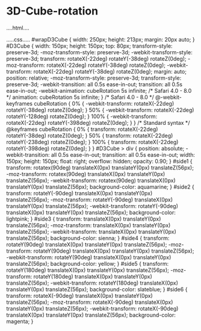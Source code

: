 # 3D-Cube-rotation
....html....
<!DOCTYPE html>
<html>
  <head>
    <meta charset="utf-8">
    <meta name="viewport" content="width=device-width">
    <link href="style.css" rel="stylesheet" type="text/css" />
  </head>
  <body>
    <script src="script.js"></script>
    <div id="wrapD3Cube">
    <div id="D3Cube">
        <div id="side1"></div>
        <div id="side2"></div>
        <div id="side3"></div>
        <div id="side4"></div>
        <div id="side5"></div>
        <div id="side6"></div>
    </div>
</div>
  </body>
  </html>
  .....css.....
  #wrapD3Cube {
    width: 250px;
    height: 213px;
    margin: 20px auto;
}
#D3Cube {
    width: 150px;
    height: 150px;
    top: 80px;
    transform-style: preserve-3d;
    -moz-transform-style: preserve-3d;
    -webkit-transform-style: preserve-3d;
    transform: rotateX(-22deg) rotateY(-38deg) rotateZ(0deg);
    -moz-transform: rotateX(-22deg) rotateY(-38deg) rotateZ(0deg);
    -webkit-transform: rotateX(-22deg) rotateY(-38deg) rotateZ(0deg);
    margin: auto;
    position: relative;
    -moz-transform-style: preserve-3d;
    transform-style: preserve-3d;
    -webkit-transition: all 0.5s ease-in-out;
    transition: all 0.5s ease-in-out;
    -webkit-animation: cubeRotation 5s infinite; /* Safari 4.0 - 8.0 */
    animation: cubeRotation 5s infinite;
}
/* Safari 4.0 - 8.0 */
@-webkit-keyframes cubeRotation {
    0%   {	-webkit-transform: rotateX(-22deg) rotateY(-38deg) rotateZ(0deg);	}
    50%   {	-webkit-transform: rotateX(-22deg) rotateY(-128deg) rotateZ(0deg);	}
    100%   {	-webkit-transform: rotateX(-22deg) rotateY(-398deg) rotateZ(0deg);	}
}
/* Standard syntax */
@keyframes cubeRotation {
    0%   {	transform: rotateX(-22deg) rotateY(-38deg) rotateZ(0deg);	}
    50%   {	transform: rotateX(-22deg) rotateY(-238deg) rotateZ(0deg);	}
    100%   {	transform: rotateX(-22deg) rotateY(-398deg) rotateZ(0deg);	}
}
#D3Cube > div {
    position: absolute;
    -webkit-transition: all 0.5s ease-in-out;
    transition: all 0.5s ease-in-out;
    width: 150px;
    height: 150px;
    float: right;
    overflow: hidden;
	opacity: 0.90;
}
#side1 {
    transform: rotatex(90deg) translateX(0px) translateY(0px) translateZ(56px);
    -moz-transform: rotatex(90deg) translateX(0px) translateY(0px) translateZ(56px);
    -webkit-transform: rotatex(90deg) translateX(0px) translateY(0px) translateZ(56px);
	background-color: aquamarine;
}
#side2 {
    transform: rotateY(-90deg) translateX(0px) translateY(0px) translateZ(56px);
    -moz-transform: rotateY(-90deg) translateX(0px) translateY(0px) translateZ(56px);
    -webkit-transform: rotateY(-90deg) translateX(0px) translateY(0px) translateZ(56px);
	background-color: lightpink;
}
#side3 {
    transform: translateX(0px) translateY(0px) translateZ(56px);
    -moz-transform: translateX(0px) translateY(0px) translateZ(56px);
    -webkit-transform: translateX(0px) translateY(0px) translateZ(56px);
	background-color: sienna;
}
#side4 {
    transform: rotateY(90deg) translateX(0px) translateY(0px) translateZ(56px);
    -moz-transform: rotateY(90deg) translateX(0px) translateY(0px) translateZ(56px);
    -webkit-transform: rotateY(90deg) translateX(0px) translateY(0px) translateZ(56px);
	background-color: yellow;
}
#side5 {
    transform: rotateY(180deg) translateX(0px) translateY(0px) translateZ(56px);
    -moz-transform: rotateY(180deg) translateX(0px) translateY(0px) translateZ(56px);
    -webkit-transform: rotateY(180deg) translateX(0px) translateY(0px) translateZ(56px);
	background-color: slateblue;
}
#side6 {
    transform: rotateX(-90deg) translateX(0px) translateY(0px) translateZ(56px);
    -moz-transform: rotateX(-90deg) translateX(0px) translateY(0px) translateZ(56px);
    -webkit-transform: rotateX(-90deg) translateX(0px) translateY(0px) translateZ(56px);
	background-color: magenta;
}
